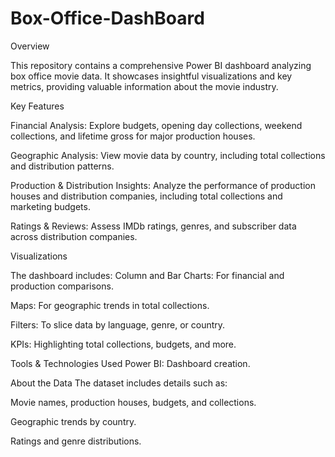 # Box-Office-DashBoard
Overview

This repository contains a comprehensive Power BI dashboard analyzing box office movie data. It showcases insightful visualizations and key metrics, providing valuable information about the movie industry.

Key Features

Financial Analysis: Explore budgets, opening day collections, weekend collections, and lifetime gross for major production houses.

Geographic Analysis: View movie data by country, including total collections and distribution patterns.

Production & Distribution Insights: Analyze the performance of production houses and distribution companies, including total collections and marketing budgets.

Ratings & Reviews: Assess IMDb ratings, genres, and subscriber data across distribution companies.

Visualizations

The dashboard includes:
Column and Bar Charts: For financial and production comparisons.

Maps: For geographic trends in total collections.

Filters: To slice data by language, genre, or country.

KPIs: Highlighting total collections, budgets, and more.

Tools & Technologies Used
Power BI: Dashboard creation.

About the Data
The dataset includes details such as:

Movie names, production houses, budgets, and collections.

Geographic trends by country.

Ratings and genre distributions.
